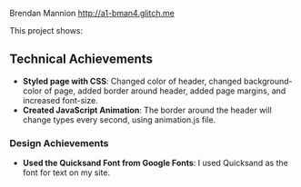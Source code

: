 Brendan Mannion
http://a1-bman4.glitch.me

This project shows:

## Technical Achievements
- **Styled page with CSS**: Changed color of header, changed background-color of page, added border around header, added page margins, and increased font-size.
- **Created JavaScript Animation**: The border around the header will change types every second, using animation.js file.

### Design Achievements
- **Used the Quicksand Font from Google Fonts**: I used Quicksand as the font for text on my site.
